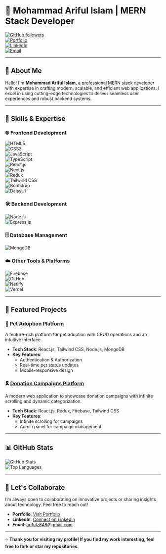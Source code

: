 # 🌟 Mohammad Ariful Islam | MERN Stack Developer  

[![GitHub followers](https://img.shields.io/github/followers/yourusername?style=social)](https://github.com/yourusername)  
[![Portfolio](https://img.shields.io/badge/Portfolio-Visit-blue?style=flat-square&logo=internet-explorer&logoColor=white)](https://yourportfolio.com)  
[![LinkedIn](https://img.shields.io/badge/LinkedIn-Connect-blue?style=flat-square&logo=linkedin)](https://linkedin.com/in/yourusername)  
[![Email](https://img.shields.io/badge/Email-arifulz848@gmail.com-red?style=flat-square&logo=gmail&logoColor=white)](mailto:arifulz848@gmail.com)  

---

## 👋 About Me  

Hello! I'm **Mohammad Ariful Islam**, a professional MERN stack developer with expertise in crafting modern, scalable, and efficient web applications. I excel in using cutting-edge technologies to deliver seamless user experiences and robust backend systems.  

---

## 💼 Skills & Expertise  

### 🌐 Frontend Development  
![HTML5](https://img.shields.io/badge/-HTML5-E34F26?style=flat-square&logo=html5&logoColor=white)  
![CSS3](https://img.shields.io/badge/-CSS3-1572B6?style=flat-square&logo=css3&logoColor=white)  
![JavaScript](https://img.shields.io/badge/-JavaScript-F7DF1E?style=flat-square&logo=javascript&logoColor=black)  
![TypeScript](https://img.shields.io/badge/-TypeScript-3178C6?style=flat-square&logo=typescript&logoColor=white)  
![React.js](https://img.shields.io/badge/-React-61DAFB?style=flat-square&logo=react&logoColor=black)  
![Next.js](https://img.shields.io/badge/-Next.js-000000?style=flat-square&logo=next.js&logoColor=white)  
![Redux](https://img.shields.io/badge/-Redux-764ABC?style=flat-square&logo=redux&logoColor=white)  
![Tailwind CSS](https://img.shields.io/badge/-Tailwind%20CSS-38B2AC?style=flat-square&logo=tailwind-css&logoColor=white)  
![Bootstrap](https://img.shields.io/badge/-Bootstrap-7952B3?style=flat-square&logo=bootstrap&logoColor=white)  
![DaisyUI](https://img.shields.io/badge/-DaisyUI-5A0FC8?style=flat-square&logo=daisyui&logoColor=white)  

### 🛠️ Backend Development  
![Node.js](https://img.shields.io/badge/-Node.js-339933?style=flat-square&logo=node.js&logoColor=white)  
![Express.js](https://img.shields.io/badge/-Express.js-000000?style=flat-square&logo=express&logoColor=white)  

### 🗄️ Database Management  
![MongoDB](https://img.shields.io/badge/-MongoDB-47A248?style=flat-square&logo=mongodb&logoColor=white)  

### ☁️ Other Tools & Platforms  
![Firebase](https://img.shields.io/badge/-Firebase-FFCA28?style=flat-square&logo=firebase&logoColor=black)  
![GitHub](https://img.shields.io/badge/-GitHub-181717?style=flat-square&logo=github&logoColor=white)  
![Netlify](https://img.shields.io/badge/-Netlify-00C7B7?style=flat-square&logo=netlify&logoColor=white)  
![Vercel](https://img.shields.io/badge/-Vercel-000000?style=flat-square&logo=vercel&logoColor=white)  

---

## 🌟 Featured Projects  

### 🐾 [Pet Adoption Platform](https://github.com/yourusername/pet-adoption-client)  
A feature-rich platform for pet adoption with CRUD operations and an intuitive interface.  
- **Tech Stack**: React.js, Tailwind CSS, Node.js, MongoDB  
- **Key Features**:  
  - Authentication & Authorization  
  - Real-time pet status updates  
  - Mobile-responsive design  

### 🎗️ [Donation Campaigns Platform](https://github.com/yourusername/donation-campaigns)  
A modern web application to showcase donation campaigns with infinite scrolling and dynamic categorization.  
- **Tech Stack**: React.js, Redux, Firebase, Tailwind CSS  
- **Key Features**:  
  - Infinite scrolling for campaigns  
  - Admin panel for campaign management  

---

## 📊 GitHub Stats  

![GitHub Stats](https://github-readme-stats.vercel.app/api?username=yourusername&show_icons=true&theme=github_dark)  
![Top Languages](https://github-readme-stats.vercel.app/api/top-langs/?username=yourusername&layout=compact&theme=github_dark)  

---

## 🤝 Let's Collaborate  

I’m always open to collaborating on innovative projects or sharing insights about technology. Feel free to reach out!  

- **Portfolio**: [Visit Portfolio](https://yourportfolio.com)  
- **LinkedIn**: [Connect on LinkedIn](https://linkedin.com/in/yourusername)  
- **Email**: [arifulz848@gmail.com](mailto:arifulz848@gmail.com)  

---

⭐️ **Thank you for visiting my profile! If you find my work interesting, feel free to fork or star my repositories.**
